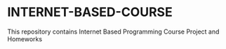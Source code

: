 # INTERNET-BASED-COURSE
This repository contains Internet Based Programming Course Project and Homeworks  
